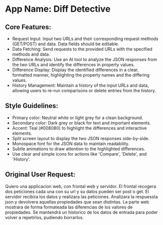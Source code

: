 # **App Name**: Diff Detective

## Core Features:

- Request Input: Input two URLs and their corresponding request methods (GET/POST) and data. Data fields should be editable.
- Data Fetching: Send requests to the provided URLs with the specified methods and data.
- Difference Analysis: Use an AI tool to analyze the JSON responses from the two URLs and identify the differences in property values.
- Difference Display: Display the identified differences in a clear, formatted manner, highlighting the property names and the differing values.
- History Management: Maintain a history of the input URLs and data, allowing users to re-run comparisons or delete entries from the history.

## Style Guidelines:

- Primary color: Neutral white or light grey for a clean background.
- Secondary color: Dark grey or black for text and important elements.
- Accent: Teal (#008080) to highlight the differences and interactive elements.
- Split screen layout to display the two JSON responses side-by-side.
- Monospace font for the JSON data to maintain readability.
- Subtle animations to draw attention to the highlighted differences.
- Use clear and simple icons for actions like 'Compare', 'Delete', and 'History'.

## Original User Request:
Quiero una applicacion web, con frontal web y servidor. El frontal recogera dos peticiones cada una con su url y su datos pueden ser post o get. El servidor recibira los datos y realizara las peticiones. Analizara la respuessta json y devolvera aquellas propiedades que sean distintas.
La parte web mostrara de forma formateada las diferencias de los valores de propiedades.
Se mantendrá un historico de los datos de entrada para poder volver a repetirlos, pudiendo borrarlos.
  
